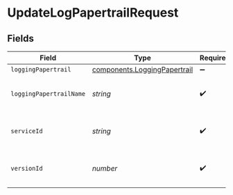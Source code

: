 # UpdateLogPapertrailRequest


## Fields

| Field                                                                               | Type                                                                                | Required                                                                            | Description                                                                         | Example                                                                             |
| ----------------------------------------------------------------------------------- | ----------------------------------------------------------------------------------- | ----------------------------------------------------------------------------------- | ----------------------------------------------------------------------------------- | ----------------------------------------------------------------------------------- |
| `loggingPapertrail`                                                                 | [components.LoggingPapertrail](../../../sdk/models/components/loggingpapertrail.md) | :heavy_minus_sign:                                                                  | N/A                                                                                 |                                                                                     |
| `loggingPapertrailName`                                                             | *string*                                                                            | :heavy_check_mark:                                                                  | The name for the real-time logging configuration.                                   | test-log-endpoint                                                                   |
| `serviceId`                                                                         | *string*                                                                            | :heavy_check_mark:                                                                  | Alphanumeric string identifying the service.                                        | SU1Z0isxPaozGVKXdv0eY                                                               |
| `versionId`                                                                         | *number*                                                                            | :heavy_check_mark:                                                                  | Integer identifying a service version.                                              | 1                                                                                   |